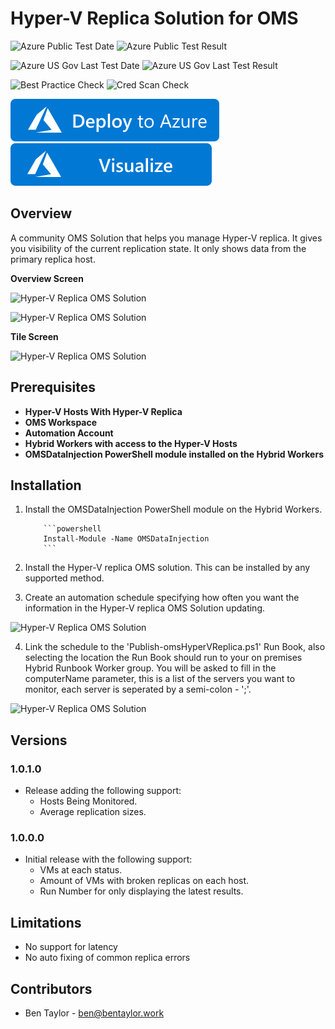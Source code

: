 # Hyper-V Replica Solution for OMS

![Azure Public Test Date](https://azurequickstartsservice.blob.core.windows.net/badges/oms-hyperv-replica-solution/PublicLastTestDate.svg)
![Azure Public Test Result](https://azurequickstartsservice.blob.core.windows.net/badges/oms-hyperv-replica-solution/PublicDeployment.svg)

![Azure US Gov Last Test Date](https://azurequickstartsservice.blob.core.windows.net/badges/oms-hyperv-replica-solution/FairfaxLastTestDate.svg)
![Azure US Gov Last Test Result](https://azurequickstartsservice.blob.core.windows.net/badges/oms-hyperv-replica-solution/FairfaxDeployment.svg)

![Best Practice Check](https://azurequickstartsservice.blob.core.windows.net/badges/oms-hyperv-replica-solution/BestPracticeResult.svg)
![Cred Scan Check](https://azurequickstartsservice.blob.core.windows.net/badges/oms-hyperv-replica-solution/CredScanResult.svg)

[![Deploy to Azure](https://raw.githubusercontent.com/Azure/azure-quickstart-templates/master/1-CONTRIBUTION-GUIDE/images/deploytoazure.svg?sanitize=true)](https://portal.azure.com/#create/Microsoft.Template/uri/https%3A%2F%2Fraw.githubusercontent.com%2Fazure%2Fazure-quickstart-templates%2Fmaster%2Foms-hyperv-replica-solution%2F%2Fazuredeploy.json)
[![Visualize](https://raw.githubusercontent.com/Azure/azure-quickstart-templates/master/1-CONTRIBUTION-GUIDE/images/visualizebutton.svg?sanitize=true)](http://armviz.io/#/?load=https%3A%2F%2Fraw.githubusercontent.com%2FAzure%2Fazure-quickstart-templates%2Fmaster%oms-hyperv-replica-solution%2Fazuredeploy.json)

## Overview

A community OMS Solution that helps you manage Hyper-V replica. It gives you
visibility of the current replication state. It only shows data from the primary
replica host.

**Overview Screen**

![Hyper-V Replica OMS Solution](images/hypervReplicaOMSOverview01.PNG "Hyper-V Replica OMS Solution Overview")

![Hyper-V Replica OMS Solution](images/hypervReplicaOMSOverview02.PNG "Hyper-V Replica OMS Solution Overview")

**Tile Screen**

![Hyper-V Replica OMS Solution](images/hypervReplicaOMSTile.png "Hyper-V Replica OMS Solution Tile")

## Prerequisites

- **Hyper-V Hosts With Hyper-V Replica**
- **OMS Workspace**
- **Automation Account**
- **Hybrid Workers with access to the Hyper-V Hosts**
- **OMSDataInjection PowerShell module installed on the Hybrid Workers**

## Installation

1.  Install the OMSDataInjection PowerShell module on the Hybrid Workers.

        	```powershell
        	Install-Module -Name OMSDataInjection
        	```

2.  Install the Hyper-V replica OMS solution. This can be installed by any
    supported method.

3.  Create an automation schedule specifying how often you want the information
    in the Hyper-V replica OMS Solution updating.

![Hyper-V Replica OMS Solution](images/hypervReplicaOMSSchedule.png "Azure Automation Schedule")

4. Link the schedule to the 'Publish-omsHyperVReplica.ps1' Run Book, also
   selecting the location the Run Book should run to your on premises Hybrid
   Runbook Worker group. You will be asked to fill in the computerName
   parameter, this is a list of the servers you want to monitor, each server is
   seperated by a semi-colon - ';'.

![Hyper-V Replica OMS Solution](images/hypervReplicaOMSLinkSchedule.png "Azure Automation Linking Schedule")

## Versions

### 1.0.1.0

- Release adding the following support:
  - Hosts Being Monitored.
  - Average replication sizes.

### 1.0.0.0

- Initial release with the following support:
  - VMs at each status.
  - Amount of VMs with broken replicas on each host.
  - Run Number for only displaying the latest results.

## Limitations

- No support for latency
- No auto fixing of common replica errors

## Contributors

- Ben Taylor - ben@bentaylor.work
